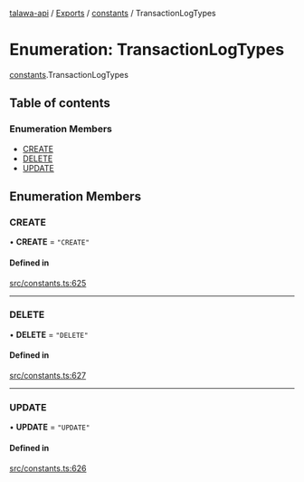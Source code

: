 [talawa-api](../README.md) / [Exports](../modules.md) / [constants](../modules/constants.md) / TransactionLogTypes

# Enumeration: TransactionLogTypes

[constants](../modules/constants.md).TransactionLogTypes

## Table of contents

### Enumeration Members

- [CREATE](constants.TransactionLogTypes.md#create)
- [DELETE](constants.TransactionLogTypes.md#delete)
- [UPDATE](constants.TransactionLogTypes.md#update)

## Enumeration Members

### CREATE

• **CREATE** = ``"CREATE"``

#### Defined in

[src/constants.ts:625](https://github.com/PalisadoesFoundation/talawa-api/blob/3eeb2af/src/constants.ts#L625)

___

### DELETE

• **DELETE** = ``"DELETE"``

#### Defined in

[src/constants.ts:627](https://github.com/PalisadoesFoundation/talawa-api/blob/3eeb2af/src/constants.ts#L627)

___

### UPDATE

• **UPDATE** = ``"UPDATE"``

#### Defined in

[src/constants.ts:626](https://github.com/PalisadoesFoundation/talawa-api/blob/3eeb2af/src/constants.ts#L626)

